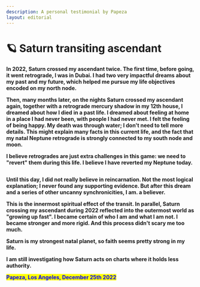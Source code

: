 ```yaml
---
description: A personal testimonial by Papeza
layout: editorial
---
```


# 🪐 Saturn transiting ascendant

**In 2022, Saturn crossed my ascendant twice. The first time, before going, it went retrograde, I was in Dubai. I had two very impactful dreams about my past and my future, which helped me pursue my life objectives encoded on my north node.**

**Then, many months later, on the nights Saturn crossed my ascendant again, together with a retrograde mercury shadow in my 12th house, I dreamed about how I died in a past life. I dreamed about feeling at home in a place I had never been, with people I had never met. I felt the feeling of being happy. My death was through water; I don't need to tell more details. This might explain many facts in this current life, and the fact that my natal Neptune retrograde is strongly connected to my south node and moon.**&#x20;

**I believe retrogrades are just extra challenges in this game: we need to "revert" them during this life. I believe I have reverted my Neptune today.**

<figure><img src="../../../../../../../.gitbook/assets/pexels-btgl-♡-3689659.jpg" alt=""><figcaption></figcaption></figure>

**Until this day, I did not really believe in reincarnation. Not the most logical explanation; I never found any supporting evidence. But after this dream and a series of other uncanny synchronicities, I am. a believer.**&#x20;

**This is the innermost spiritual effect of the transit. In parallel, Saturn crossing my ascendant during 2022 reflected into the outermost world as "growing up fast". I became certain of who I am and what I am not. I became stronger and more rigid. And this process didn't scary me too much.**

**Saturn is my strongest natal planet, so faith seems pretty strong in my life.**

**I am still investigating how Saturn acts on charts where it holds less authority.**

<mark style="color:blue;">**Papeza, Los Angeles, December 25th 2022**</mark>
